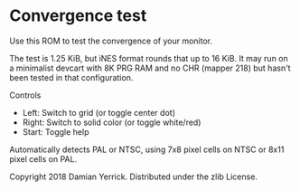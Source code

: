 Convergence test
================

Use this ROM to test the convergence of your monitor.

The test is 1.25 KiB, but iNES format rounds that up to 16 KiB.
It may run on a minimalist devcart with 8K PRG RAM and no CHR
(mapper 218) but hasn't been tested in that configuration.

Controls

* Left: Switch to grid (or toggle center dot)
* Right: Switch to solid color (or toggle white/red)
* Start: Toggle help

Automatically detects PAL or NTSC, using 7x8 pixel cells on NTSC or
8x11 pixel cells on PAL.

Copyright 2018 Damian Yerrick. Distributed under the zlib License.